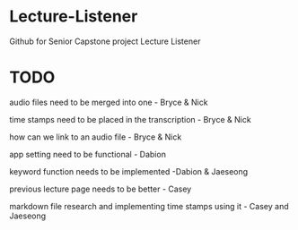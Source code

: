 # Lecture-Listener
Github for Senior Capstone project Lecture Listener

# TODO
audio files need to be merged into one - Bryce & Nick

time stamps need to be placed in the transcription - Bryce & Nick

how can we link to an audio file - Bryce & Nick

app setting need to be functional - Dabion

keyword function needs to be implemented -Dabion & Jaeseong

previous lecture page needs to be better -  Casey

markdown file research and implementing time stamps using it - Casey and Jaeseong
